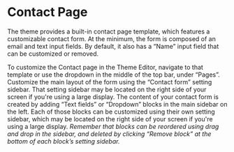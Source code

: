 # Contact Page

The theme provides a built-in contact page template, which features a customizable contact form. At the minimum, the form is composed of an email and text input fields. By default, it also has a “Name” input field that can be customized or removed.

To customize the Contact page in the Theme Editor, navigate to that template or use the dropdown in the middle of the top bar, under “Pages”. Customize the main layout of the form using the “Contact form” setting sidebar. That setting sidebar may be located on the right side of your screen if you're using a large display. The content of your contact form is created by adding “Text fields” or “Dropdown” blocks in the main sidebar on the left. Each of those blocks can be customized using their own setting sidebar, which may be located on the right side of your screen if you're using a large display. *Remember that blocks can be reordered using drag and drop in the sidebar, and deleted by clicking “Remove block” at the bottom of each block’s setting sidebar.*
